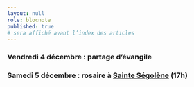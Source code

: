 ```yaml
---
layout: null
role: blocnote
published: true
# sera affiché avant l’index des articles
---
```


### Vendredi 4 décembre : partage d’évangile

### Samedi 5 décembre : rosaire à [Sainte Ségolène](/eglises/segolene.html) (**17h**)
